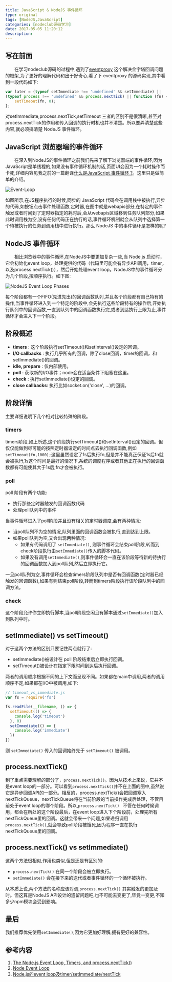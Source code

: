 ```yaml
---
title: JavaScript & NodeJS 事件循环
type: original
tags: [NodeJS,JavaScript]
categories: [nodeclub源码学习]
date: 2017-05-05 11:20:12
description:
---
```



## 写在前面

　　在学习nodeclub源码的过程中,遇到了[eventproxy](https://github.com/JacksonTian/eventproxy) 这个解决金字塔回调问题的框架,为了更好的理解代码和出于好奇心,看了下 eventproxy 的源码实现,其中看到一段代码如下:

```javascript
var later = (typeof setImmediate !== 'undefined' && setImmediate) ||
(typeof process !== 'undefined' && process.nextTick) || function (fn) {
    setTimeout(fn, 0);
};
```
对setImmediate,process.nextTick,setTimeout 三者的区别不是很清晰,甚至对process.nextTick的作用和传入回调的执行时机也并不清楚。所以要弄清楚这些内容,就必须搞清楚 NodeJS 事件循环。

## JavaScript 浏览器端的事件循环

　　在深入到NodeJS的事件循环之前我们先来了解下浏览器端的事件循环,因为JavaScript是单线程的,如果没有事件循环机制的话,页面UI会因为一个耗时操作而卡死,详细内容见我之前的一篇翻译[什么是JavaScript 事件循环 ?](http://weeklyweb.info/2017/05/03/javascript-event-loop/)。这里只是做简单的介绍。

![Event-Loop](http://rainypin.qiniudn.com/blog/images/event-loop.png)

如图所示,在JS程序执行的时候,同步的 JavaScript 代码会在调用栈中被执行,异步的代码,如按钮点击事件处理函数,定时器,在图中就是webapis部分,在特定的事件触发或者时间到了定时器指定的耗时后,会从webapis区域移到任务队列部分,如果此时调用栈为空,没有任何代码正在执行的话,事件循环机制就会从队列中选择第一个待被执行的任务到调用栈中进行执行。那么 NodeJS 中的事件循环是怎样的呢?


## NodeJS 事件循环

　　相比浏览器中的事件循环,在NodeJS中要更加复杂一些,当 Node.js 启动时，它会初始化event loop，处理提供的代码（代码里可能会有异步API调用，timer，以及process.nextTick()），然后开始处理event loop。NodeJS中的事件循环分为几个阶段,按顺序执行。如下图:

![NodeJS Event Loop Phases](https://cdn-images-1.medium.com/max/1600/1*Qmtck5vGwGU3pMoMq0WhXg.png)

每个阶段都有一个FIFO(先进先出)的回调函数队列,并且各个阶段都有自己特有的操作,当事件循环进入到一个特定的阶段中,会先执行这些阶段特有的操作后,开始执行队列中的回调函数,一直到队列中的回调函数执行完,或者到达执行上限为止,事件循环才会进入下一个阶段。

## 阶段概述

* __timers__ : 这个阶段执行setTimeout()和setInterval()设定的回调。
* __I/O callbacks__ : 执行几乎所有的回调，除了close回调，timer的回调，和setImmediate()的回调。
* __idle, prepare__ : 仅内部使用。
* __poll__ : 获取新的I/O事件；node会在适当条件下阻塞在这里。
* __check__ : 执行setImmediate()设定的回调。
* __close callbacks__: 执行比如socket.on('close', ...)的回调。

## 阶段详情

主要详细说明下几个相对比较特殊的阶段。

### timers 

timers阶段,如上所述,这个阶段执行setTimeout()和setInterval()设定的回调。但仅仅能做到尽可能的按照定时器设定的时间点去执行回调函数,例如``setTimeout(fn,1000);``这里虽然设定了1s后执行fn,但是并不能真正保证1s后fn就会被执行,1s这个时间是最好的情况下,系统的调度程序或者其他正在执行的回调函数都有可能使其大于1s后,fn才会被执行。

### poll

poll 阶段有两个功能:

* 执行那些定时器触发的回调函数代码
* 处理poll队列中的事件

当事件循环进入了poll阶段并且没有相关的定时器调度,会有两种情况:

* 当poll队列不为空的情况,队列里面的回调函数会被执行,直到达到上限。
* 如果poll队列为空,又会出现两种情况:
    * 如果有代码调用了 ``setImmediate()``, 则事件循环会结束poll阶段,转而到check阶段执行由``setImmediate()``传入的脚本代码。
    * 如果没有调用``setImmediate()``,则事件循环会一直在该阶段等待新的待执行的回调函数加入到poll队列,然后立即执行它。

一旦poll队列为空,事件循环会检查timers阶段队列中是否有回调函数(定时器已经触发的回调函数),如果有则结束poll阶段,转而到timers阶段执行该阶段队列中的回调方法。

### check

这个阶段允许你立即执行脚本,当poll阶段空闲且有脚本通过``setImmediate()``加入到队列中时。

## setImmediate() vs setTimeout()

对于这两个方法的区别只要记住两点就行了:

* setImmediate()被设计在 poll 阶段结束后立即执行回调。
* setTimeout()被设计在指定下限时间到达后执行回调。

两者的调用顺序根据不同的上下文而呈现不同。如果都在main中调用,两者的调用顺序不定,如果都在I/O中被调用,如下:

```JavaScript
// timeout_vs_immediate.js
var fs = require('fs')

fs.readFile(__filename, () => {
  setTimeout(() => {
    console.log('timeout')
  }, 0)
  setImmediate(() => {
    console.log('immediate')
  })
})
```
则 ``setImmediate()`` 传入的回调始终先于 ``setTimeout()`` 被调用。


## process.nextTick()

到了重点需要理解的部分了，``process.nextTick()``。因为从技术上来说，它并不是event loop的一部分。可以看到``process.nextTick()``并不在上面的图中,虽然说它是异步回调API的一部分。相反的，process.nextTick()会把回调塞入nextTickQueue，nextTickQueue将在当前阶段的当前操作完成后处理，不管目前处于event loop的哪个阶段。所以,``process.nextTick() `` 不管在任何时候调用，都会在所处的这个阶段最后，在event loop进入下个阶段前，处理完所有nextTickQueue里的回调。这就会带来一个问题,如果递归调用``process.nextTick()``,就会导致poll阶段被饿死,因为程序一直在执行nextTickQueue里的回调。

## process.nextTick() vs setImmediate()

这两个方法很相似,作用也类似,但是还是有区别的:

* ``process.nextTick()`` 在同一个阶段会被立即执行。
* ``setImmediate()`` 会在接下来的迭代或者事件循环的一个循环被执行。

从本质上说,两个方法的名称应该对调,``process.nextTick()`` 其实触发的更加及时。但这算是NodeJS API设计的遗留问题吧,也不可能去变更了,毕竟一变更,不知多少npm模块会受到影响。

## 最后 

我们推荐优先使用``setImmediate()``,因为它更加好理解,拥有更好的兼容性。


## 参考内容

1. [The Node.js Event Loop, Timers, and process.nextTick()](https://nodejs.org/en/docs/guides/event-loop-timers-and-nexttick/)
2. [Node Event Loop](https://medium.com/@ehnertm/node-event-loop-838c13a7c4e)
3. [Node.js的event loop及timer/setImmediate/nextTick](https://github.com/creeperyang/blog/issues/26)